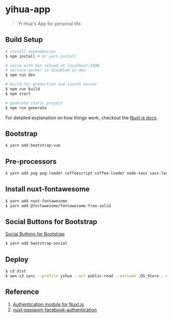 # yihua-app

> Yi-Hua's App for personal life.

## Build Setup

``` bash
# install dependencies
$ npm install # Or yarn install

# serve with hot reload at localhost:3000
# service worker is disabled in dev
$ npm run dev

# build for production and launch server
$ npm run build
$ npm start

# generate static project
$ npm run generate
```

For detailed explanation on how things work, checkout the [Nuxt.js docs](https://github.com/nuxt/nuxt.js).

## Bootstrap

``` bash
$ yarn add bootstrap-vue
```

## Pre-processors

``` bash
$ yarn add pug pug-loader coffeescript coffee-loader node-sass sass-loader
```

## Install nuxt-fontawesome

``` bash
$ yarn add nuxt-fontawesome
$ yarn add @fortawesome/fontawesome-free-solid
```

## Social Buttons for Bootstrap

[Social Buttons for Bootstrap](https://lipis.github.io/bootstrap-social/)

``` bash
$ yarn add bootstrap-social
```

## Deploy

``` bash
$ cd dist
$ aws s3 sync --profile yihua --acl public-read --exclude .DS_Store . s3://yihua.app
```

## Reference

1. [Authentication module for Nuxt.js](https://github.com/nuxt-community/auth-module)
2. [nuxt-passport-facebook-authentication](https://github.com/tomgreener/nuxt-passport-facebook-authentication)